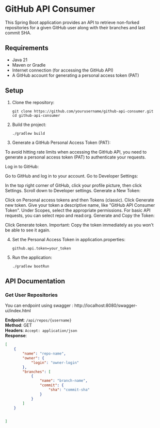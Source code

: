 # GitHub API Consumer

This Spring Boot application provides an API to retrieve non-forked repositories for a given GitHub user along with their branches and last commit SHA.

## Requirements

- Java 21
- Maven or Gradle
- Internet connection (for accessing the GitHub API)
- A GitHub account for generating a personal access token (PAT)

## Setup

1. Clone the repository:
    ```
    git clone https://github.com/yourusername/github-api-consumer.git
    cd github-api-consumer
    ```

2. Build the project:
    ```
    ./gradlew build
    ```

3. Generate a GitHub Personal Access Token (PAT):

To avoid hitting rate limits when accessing the GitHub API, you need to generate a personal access token (PAT) to authenticate your requests.

Log in to GitHub:

Go to GitHub and log in to your account.
Go to Developer Settings:

In the top right corner of GitHub, click your profile picture, then click Settings.
Scroll down to Developer settings.
Generate a New Token:

Click on Personal access tokens and then Tokens (classic).
Click Generate new token.
Give your token a descriptive name, like "GitHub API Consumer Token".
Under Scopes, select the appropriate permissions. For basic API requests, you can select repo and read:org.
Generate and Copy the Token:

Click Generate token.
Important: Copy the token immediately as you won't be able to see it again.

4. Set the Personal Access Token in application.properties:
   ```
   github.api.token=your_token

   ```

5. Run the application:
    ```
    ./gradlew bootRun
    ```

## API Documentation

### Get User Repositories

You can endpoint using swagger : http://localhost:8080/swagger-ui/index.html

**Endpoint**: `/api/repos/{username}`  
**Method**: GET  
**Headers**: `Accept: application/json`  
**Response**:
```json
[
    {
        "name": "repo-name",
        "owner": {
            "login": "owner-login"
        },
        "branches": [
            {
                "name": "branch-name",
                "commit": {
                    "sha": "commit-sha"
                }
            }
        ]
    }
    
    
]
